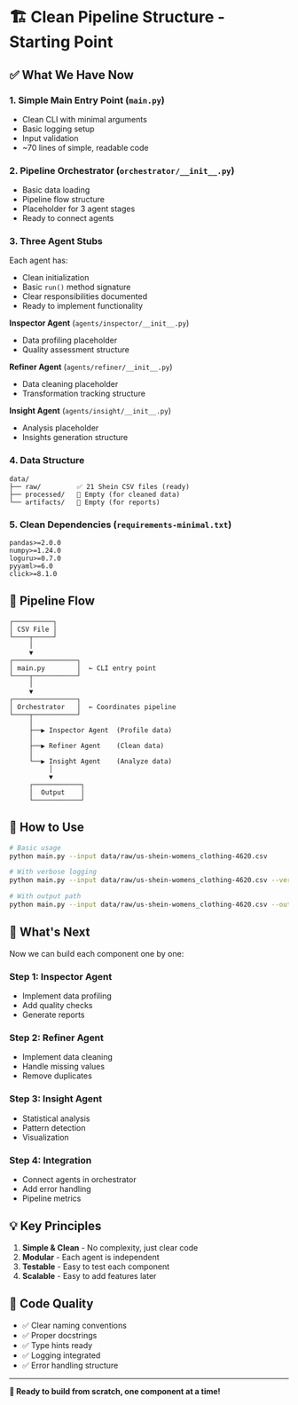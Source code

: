 # 🏗️ Clean Pipeline Structure - Starting Point

## ✅ What We Have Now

### **1. Simple Main Entry Point** (`main.py`)
- Clean CLI with minimal arguments
- Basic logging setup
- Input validation
- ~70 lines of simple, readable code

### **2. Pipeline Orchestrator** (`orchestrator/__init__.py`)
- Basic data loading
- Pipeline flow structure
- Placeholder for 3 agent stages
- Ready to connect agents

### **3. Three Agent Stubs**
Each agent has:
- Clean initialization
- Basic `run()` method signature
- Clear responsibilities documented
- Ready to implement functionality

**Inspector Agent** (`agents/inspector/__init__.py`)
- Data profiling placeholder
- Quality assessment structure

**Refiner Agent** (`agents/refiner/__init__.py`)
- Data cleaning placeholder
- Transformation tracking structure

**Insight Agent** (`agents/insight/__init__.py`)
- Analysis placeholder
- Insights generation structure

### **4. Data Structure**
```
data/
├── raw/         ✅ 21 Shein CSV files (ready)
├── processed/   📁 Empty (for cleaned data)
└── artifacts/   📁 Empty (for reports)
```

### **5. Clean Dependencies** (`requirements-minimal.txt`)
```
pandas>=2.0.0
numpy>=1.24.0
loguru>=0.7.0
pyyaml>=6.0
click>=8.1.0
```

## 🎯 Pipeline Flow

```
┌──────────┐
│ CSV File │
└────┬─────┘
     │
     ▼
┌────────────────┐
│ main.py        │  ← CLI entry point
└────┬───────────┘
     │
     ▼
┌────────────────┐
│ Orchestrator   │  ← Coordinates pipeline
└────┬───────────┘
     │
     ├──▶ Inspector Agent  (Profile data)
     │
     ├──▶ Refiner Agent    (Clean data)
     │
     └──▶ Insight Agent    (Analyze data)
          │
          ▼
     ┌────────────┐
     │  Output    │
     └────────────┘
```

## 🚀 How to Use

```bash
# Basic usage
python main.py --input data/raw/us-shein-womens_clothing-4620.csv

# With verbose logging
python main.py --input data/raw/us-shein-womens_clothing-4620.csv --verbose

# With output path
python main.py --input data/raw/us-shein-womens_clothing-4620.csv --output results.csv
```

## 📝 What's Next

Now we can build each component one by one:

### **Step 1: Inspector Agent**
- Implement data profiling
- Add quality checks
- Generate reports

### **Step 2: Refiner Agent**
- Implement data cleaning
- Handle missing values
- Remove duplicates

### **Step 3: Insight Agent**
- Statistical analysis
- Pattern detection
- Visualization

### **Step 4: Integration**
- Connect agents in orchestrator
- Add error handling
- Pipeline metrics

## 💡 Key Principles

1. **Simple & Clean** - No complexity, just clear code
2. **Modular** - Each agent is independent
3. **Testable** - Easy to test each component
4. **Scalable** - Easy to add features later

## 🎨 Code Quality

- ✅ Clear naming conventions
- ✅ Proper docstrings
- ✅ Type hints ready
- ✅ Logging integrated
- ✅ Error handling structure

---

**🎉 Ready to build from scratch, one component at a time!**
